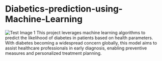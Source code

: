 # Diabetics-prediction-using-Machine-Learning
![Test Image 1](https://res.cloudinary.com/grohealth/image/upload/c_fill,f_auto,fl_lossy,h_650,q_auto,w_1085/v1581695681/DCUK/Content/causes-of-diabetes.png)
This project leverages machine learning algorithms to predict the likelihood of diabetes in patients based on health parameters. With diabetes becoming a widespread concern globally, this model aims to assist healthcare professionals in early diagnosis, enabling preventive measures and personalized treatment planning.


